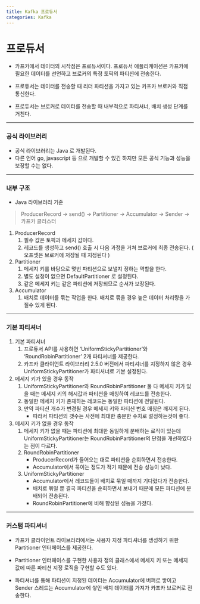 ```yaml
---
title: Kafka 프로듀서
categories: Kafka
---
```


# 프로듀서

- 카프카에서 데이터의 시작점은 프로듀서이다. 프로듀서 애플리케이션은 카프카에 필요한 데이터를 선언하고 브로커의 특정 토픽의 파티션에 전송한다.

- 프로듀서는 데이터를 전송할 때 리더 파티션을 가지고 있는 카프카 브로커와 직접 통신한다. 

- 프로듀서는 브로커로 데이터를 전송할 때 내부적으로 파티셔너, 배치 생성 단계를 거친다.

---

### 공식 라이브러리

- 공식 라이브러리는 Java 로 개발된다.
- 다른 언어 go, javascript 등 으로 개발할 수 있긴 하지만 모든 공식 기능과 성능을 보장할 수는 없다.

---

### 내부 구조

- Java 라이브러리 기준

> ProducerRecord → send() → Partitioner → Accumulator → Sender → 카프카 클러스터
> 
1. ProducerRecord
    1. 필수 값은 토픽과 메세지 값이다.
    2. 레코드를 생성하고 send() 호출 시 다음 과정을 거쳐 브로커에 최종 전송된다. ( 오프셋은 브로커에 저장될 때 지정된다 )
2. Partitioner
    1. 메세지 키를 바탕으로 몇번 파티션으로 보낼지 정하는 역할을 한다.
    2. 별도 설정이 없으면 DefaultPartitioner 로 설정된다.
    3. 같은 메세지 키는 같은 파티션에 저장되므로 순서가 보장된다.
3. Accumulator
    1. 배치로 데이터를 묶는 작업을 한다. 배치로 묶을 경우 높은 데이터 처리량을 가질수 있게 된다.
    
---

### 기본 파티셔너

1. 기본 파티셔너
    1. 프로듀서 API를 사용하면 ‘UniformStickyPartitioner’와 ‘RoundRobinPartitioner’ 2개 파티셔너를 제공한다.
    2. 카프카 클라이언트 라이브러리 2.5.0 버전에서 파티셔너를 지정하지 않은 경우 UniformStickyPartitioner가 파티셔너로 기본 설정된다.
2. 메세지 키가 있을 경우 동작
    1. UniformStickyPartitioner와 RoundRobinPartitioner 둘 다 메세지 키가 있을 때는 메세지 키의 해시값과 파티션을 매칭하여 레코드를 전송한다.
    2. 동일한 메세지 키가 존재하는 레코드는 동일한 파티션에 전달된다.
    3. 만약 파티션 개수가 변경될 경우 메세지 키와 파티션 번호 매칭은 깨지게 된다.
        - 따라서 파티션의 갯수는 사전에 최대한 충분한 수치로 설정하는것이 좋다.
3. 메세지 키가 없을 경우 동작
    1. 메세지 키가 없을 때는 파티션에 최대한 동일하게 분배하는 로직이 있는데 UniformStickyPartitioner는 RoundRobinPartitioner의 단점을 개선하였다는 점이 다르다.
    2. RoundRobinPartitioner
        - ProducerRecord가 들어오는 대로 파티션을 순회하면서 전송한다.
        - Accumulator에서 묶이는 정도가 적기 때문에 전송 성능이 낮다.
    3. UniformStickyPartitioner
        - Accumulator에서 레코드들이 배치로 묶일 때까지 기다렸다가 전송한다.
        - 배치로 묶일 뿐 결국 파티션을 순회하면서 보내기 때문에 모든 파티션에 분배되어 전송된다.
        - RoundRobinPartitioner에 비해 향상된 성능을 가졌다.

---

### 커스텀 파티셔너

- 카프카 클라이언트 라이브러리에서는 사용자 지정 파티셔너를 생성하기 위한 Partitioner 인터페이스를 제공한다.

- Partitioner 인터페이스를 구현한 사용자 정의 클래스에서 메세지 키 또는 메세지 값에 따른 파티션 지정 로직을 구현할 수도 있다.

- 파티셔너를 통해 파티션이 지정된 데이터는 Accumulator에 버퍼로 쌓이고 Sender 스레드는 Accumulator에 쌓인 배치 데이터를 가져가 카프카 브로커로 전송한다.
